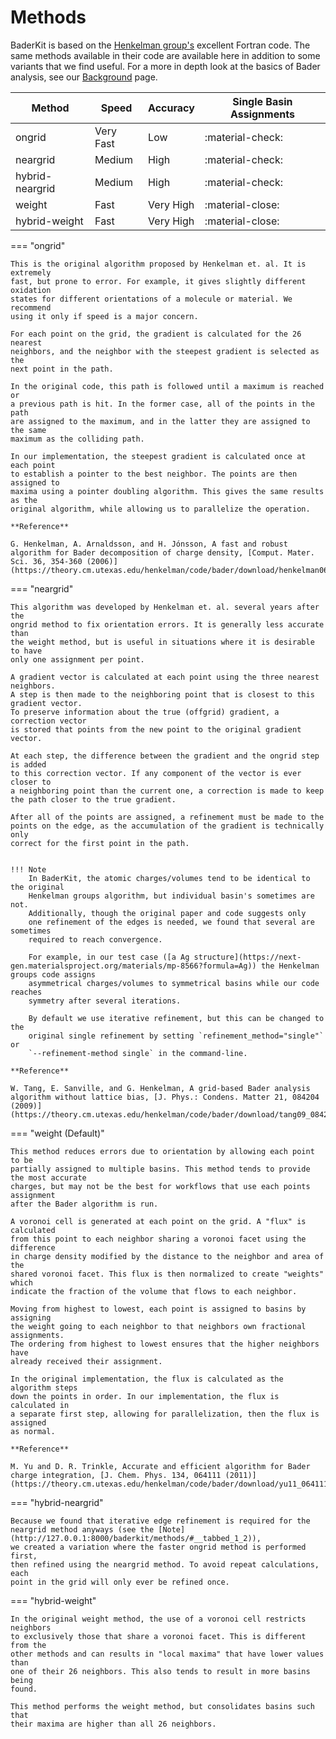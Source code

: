 # Methods

BaderKit is based on the [Henkelman group's](https://theory.cm.utexas.edu/henkelman/code/bader/) excellent Fortran code.
The same methods available in their code are available here in addition to some
variants that we find useful. For a more in depth look at the basics of Bader analysis, 
see our [Background](./background.md) page.

| Method        | Speed   | Accuracy | Single Basin Assignments |
|---------------|---------|----------|--------------------------|
|ongrid         |Very Fast|Low       |:material-check:          |
|neargrid       |Medium   |High      |:material-check:          |
|hybrid-neargrid|Medium   |High      |:material-check:          |
|weight         |Fast     |Very High |:material-close:          |
|hybrid-weight  |Fast     |Very High |:material-close:          |

=== "ongrid"
    
    This is the original algorithm proposed by Henkelman et. al. It is extremely
    fast, but prone to error. For example, it gives slightly different oxidation 
    states for different orientations of a molecule or material. We recommend 
    using it only if speed is a major concern.
    
    For each point on the grid, the gradient is calculated for the 26 nearest 
    neighbors, and the neighbor with the steepest gradient is selected as the 
    next point in the path.
    
    In the original code, this path is followed until a maximum is reached or
    a previous path is hit. In the former case, all of the points in the path
    are assigned to the maximum, and in the latter they are assigned to the same
    maximum as the colliding path.
    
    In our implementation, the steepest gradient is calculated once at each point
    to establish a pointer to the best neighbor. The points are then assigned to 
    maxima using a pointer doubling algorithm. This gives the same results as the 
    original algorithm, while allowing us to parallelize the operation.
    
    **Reference**
    
    G. Henkelman, A. Arnaldsson, and H. Jónsson, A fast and robust algorithm for Bader decomposition of charge density, [Comput. Mater. Sci. 36, 354-360 (2006)](https://theory.cm.utexas.edu/henkelman/code/bader/download/henkelman06_354.pdf)
    
=== "neargrid"
    
    This algorithm was developed by Henkelman et. al. several years after the
    ongrid method to fix orientation errors. It is generally less accurate than 
    the weight method, but is useful in situations where it is desirable to have 
    only one assignment per point.
    
    A gradient vector is calculated at each point using the three nearest neighbors. 
    A step is then made to the neighboring point that is closest to this gradient vector. 
    To preserve information about the true (offgrid) gradient, a correction vector 
    is stored that points from the new point to the original gradient vector.
    
    At each step, the difference between the gradient and the ongrid step is added 
    to this correction vector. If any component of the vector is ever closer to 
    a neighboring point than the current one, a correction is made to keep 
    the path closer to the true gradient.
    
    After all of the points are assigned, a refinement must be made to the 
    points on the edge, as the accumulation of the gradient is technically only
    correct for the first point in the path.
    
    
    !!! Note
        In BaderKit, the atomic charges/volumes tend to be identical to the original
        Henkelman groups algorithm, but individual basin's sometimes are not. 
        Additionally, though the original paper and code suggests only 
        one refinement of the edges is needed, we found that several are sometimes
        required to reach convergence.
        
        For example, in our test case ([a Ag structure](https://next-gen.materialsproject.org/materials/mp-8566?formula=Ag)) the Henkelman groups code assigns
        asymmetrical charges/volumes to symmetrical basins while our code reaches
        symmetry after several iterations.
        
        By default we use iterative refinement, but this can be changed to the
        original single refinement by setting `refinement_method="single"` or
        `--refinement-method single` in the command-line.
    
    **Reference**
    
    W. Tang, E. Sanville, and G. Henkelman, A grid-based Bader analysis algorithm without lattice bias, [J. Phys.: Condens. Matter 21, 084204 (2009)](https://theory.cm.utexas.edu/henkelman/code/bader/download/tang09_084204.pdf)
    
=== "weight (Default)"

    This method reduces errors due to orientation by allowing each point to be
    partially assigned to multiple basins. This method tends to provide the most accurate 
    charges, but may not be the best for workflows that use each points assignment 
    after the Bader algorithm is run.
    
    A voronoi cell is generated at each point on the grid. A "flux" is calculated 
    from this point to each neighbor sharing a voronoi facet using the difference 
    in charge density modified by the distance to the neighbor and area of the 
    shared voronoi facet. This flux is then normalized to create "weights" which
    indicate the fraction of the volume that flows to each neighbor.
    
    Moving from highest to lowest, each point is assigned to basins by assigning
    the weight going to each neighbor to that neighbors own fractional assignments.
    The ordering from highest to lowest ensures that the higher neighbors have
    already received their assignment.
    
    In the original implementation, the flux is calculated as the algorithm steps
    down the points in order. In our implementation, the flux is calculated in
    a separate first step, allowing for parallelization, then the flux is assigned
    as normal.
    
    **Reference**
    
    M. Yu and D. R. Trinkle, Accurate and efficient algorithm for Bader charge integration, [J. Chem. Phys. 134, 064111 (2011)](https://theory.cm.utexas.edu/henkelman/code/bader/download/yu11_064111.pdf)

=== "hybrid-neargrid"
    
    Because we found that iterative edge refinement is required for the neargrid method anyways (see the [Note](http://127.0.0.1:8000/baderkit/methods/#__tabbed_1_2)),
    we created a variation where the faster ongrid method is performed first, 
    then refined using the neargrid method. To avoid repeat calculations, each 
    point in the grid will only ever be refined once.
    
=== "hybrid-weight"

    In the original weight method, the use of a voronoi cell restricts neighbors
    to exclusively those that share a voronoi facet. This is different from the
    other methods and can results in "local maxima" that have lower values than
    one of their 26 neighbors. This also tends to result in more basins being
    found.
    
    This method performs the weight method, but consolidates basins such that
    their maxima are higher than all 26 neighbors.
